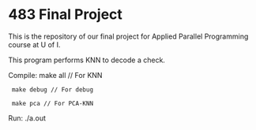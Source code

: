 # 483 Final Project
This is the repository of our final project for Applied Parallel Programming course at U of I.

This program performs KNN to decode a check.

Compile: 
	 make all // For KNN
	 
	 make debug // For debug
	
	 make pca // For PCA-KNN

Run: 
	 ./a.out
